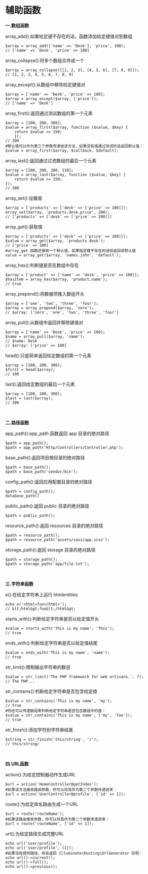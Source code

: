 # 辅助函数

**一.数组函数**

array_add():如果给定键不存在的话，函数添加给定键值对到数组

```
$array = array_add(['name' => 'Desk'], 'price', 100);
// ['name' => 'Desk', 'price' => 100]
```

array_collapse():将多个数组合并成一个

```
$array = array_collapse([[1, 2, 3], [4, 5, 6], [7, 8, 9]]);
// [1, 2, 3, 4, 5, 6, 7, 8, 9]
```

array_except():从数组中移除给定键值对

```
$array = ['name' => 'Desk', 'price' => 100];
$array = array_except($array, ['price']);
// ['name' => 'Desk']
```

array_first():返回通过测试数组的第一个元素

```
$array = [100, 200, 300];
$value = array_first($array, function ($value, $key) {
    return $value >= 150;
    });
// 200
#默认值可以作为第三个参数传递给该方法，如果没有值通过测试的话返回默认值：
$value = array_first($array, $callback, $default);
```

array_last():返回通过过滤数组的最后一个元素

```
$array = [100, 200, 300, 110];
$value = array_last($array, function ($value, $key) {
    return $value >= 150;
});
// 300
```

array_set():设置值

```
$array = ['products' => ['desk' => ['price' => 100]]];
array_set($array, 'products.desk.price', 200);
// ['products' => ['desk' => ['price' => 200]]]
```

array_get():获取值

```
$array = ['products' => ['desk' => ['price' => 100]]];
$value = array_get($array, 'products.desk');
// ['price' => 100]
#array_get 函数还接收一个默认值，如果指定键不存在的话则返回该默认值
value = array_get($array, 'names.john', 'default');
```

array_has():判断键是否在数组中存在

```
$array = ['product' => ['name' => 'desk', 'price' => 100]];
$hasItem = array_has($array, 'product.name');
// true
```

array_prepend():将数据项推入数组开头

```
$array = ['one', 'two', 'three', 'four'];
$array = array_prepend($array, 'zero');
// $array: ['zero', 'one', 'two', 'three', 'four']
```

array_pull():从数组中返回并移除键值对

```
$array = ['name' => 'Desk', 'price' => 100];
$name = array_pull($array, 'name');
// $name: Desk
// $array: ['price' => 100]
```

head():只是简单返回给定数组的第一个元素

```
$array = [100, 200, 300];
$first = head($array);
// 100
```

last():返回给定数组的最后一个元素

```
$array = [100, 200, 300];
$last = last($array);
// 300
```

<br/>

**二.路径函数**

app_path():app_path 函数返回 app 目录的绝对路径

```
$path = app_path();
$path = app_path('Http/Controllers/Controller.php');
```

base_path():返回项目根目录的绝对路径

```
$path = base_path();
$path = base_path('vendor/bin');
```

config_path():返回应用配置目录的绝对路径

```
$path = config_path();
database_path()
```

public_path():返回 public 目录的绝对路径

```
$path = public_path();
```

resource_path():返回 resources 目录的绝对路径

```
$path = resource_path();
$path = resource_path('assets/sass/app.scss');
```

storage_path():返回 storage 目录的绝对路径

```
$path = storage_path();
$path = storage_path('app/file.txt');
```

<br/>

**三.字符串函数**

e():在给定字符串上运行 htmlentities

```
echo e('<html>foo</html>');
// &lt;html&gt;foo&lt;/html&gt;
```

starts_with():判断给定字符串是否以给定值开头

```
$value = starts_with('This is my name', 'This');
// true
```

ends_with():判断给定字符串是否以给定值结尾

```
$value = ends_with('This is my name', 'name');
// true
```

str_limit():限制输出字符串的数目

```
$value = str_limit('The PHP framework for web artisans.', 7);
// The PHP...
```

str_contains():判断给定字符串是否包含给定值

```
$value = str_contains('This is my name', 'my');
// true
#你还可以传递数组来判断给定字符串是否包含数组中的值：
$value = str_contains('This is my name', ['my', 'foo']);
// true
```

str_finish():添加字符到字符串结尾

```
$string = str_finish('this/string', '/');
// this/string/
```

<br/>

**四.URL函数**

action():为给定控制器动作生成URL

```
$url = action('HomeController@getIndex');
#如果该方法接收路由参数，你可以将其作为第二个参数传递进来：
$url = action('UserController@profile', ['id' => 1]);
```

route():为给定命名路由生成一个URL

```
$url = route('routeName');
#如果该路由接收参数，你可以将其作为第二个参数传递进来：
$url = route('routeName', ['id' => 1]);
```

url():为给定路径生成完整URL

```
echo url('user/profile');
echo url('user/profile', [1]);
#如果没有提供路径，将会返回 Illuminate\Routing\UrlGenerator 实例：
echo url()->current();
echo url()->full();
echo url()->previous();
```
